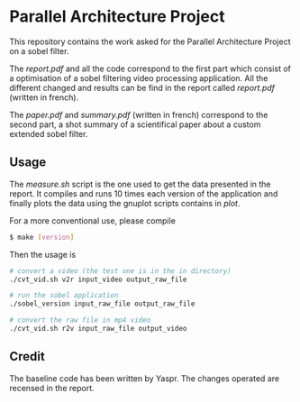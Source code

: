 # Parallel Architecture Project 

This repository contains the work asked for the Parallel Architecture Project on a sobel filter.

The *report.pdf* and all the code correspond to the first part which consist of a optimisation of a sobel filtering video processing application.
All the different changed and results can be find in the report called *report.pdf* (written in french).

The *paper.pdf* and *summary.pdf* (written in french) correspond to the second part, a shot summary of a scientifical paper about a custom extended sobel filter.

## Usage

The *measure.sh* script is the one used to get the data presented in the report. It compiles and runs 10 times each version of the application and finally plots the data using the gnuplot scripts contains in *plot*.

For a more conventional use, please compile 

```sh
$ make [version]
```

Then the usage is 

```sh
# convert a video (the test one is in the in directory)
./cvt_vid.sh v2r input_video output_raw_file

# run the sobel application
./sobel_version input_raw_file output_raw_file

# convert the raw file in mp4 video
./cvt_vid.sh r2v input_raw_file output_video
```

## Credit

The baseline code has been written by Yaspr. The changes operated are recensed in the report.
